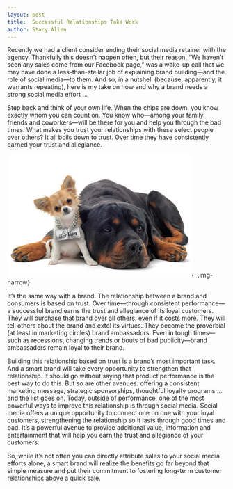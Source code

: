 ```yaml
---
layout: post
title:  Successful Relationships Take Work
author: Stacy Allen
---
```


Recently we had a client consider ending their social media retainer with the agency. Thankfully this doesn’t happen often, but their reason, “We haven’t seen any sales come from our Facebook page,” was a wake-up call that we may have done a less-than-stellar job of explaining brand building—and the role of social media—to them. And so, in a nutshell (because, apparently, it warrants repeating), here is my take on how and why a brand needs a strong social media effort …

Step back and think of your own life. When the chips are down, you know exactly whom you can count on. You know who—among your family, friends and coworkers—will be there for you and help you through the bad times. What makes you trust your relationships with these select people over others? It all boils down to trust. Over time they have consistently earned your trust and allegiance.

![](/img/like-trust.jpg){: .img-narrow}

It’s the same way with a brand. The relationship between a brand and consumers is based on trust. Over time—through consistent performance—a successful brand earns the trust and allegiance of its loyal customers. They will purchase that brand over all others, even if it costs more. They will tell others about the brand and extol its virtues. They become the proverbial (at least in marketing circles) brand ambassadors. Even in tough times—such as recessions, changing trends or bouts of bad publicity—brand ambassadors remain loyal to their brand.

Building this relationship based on trust is a brand’s most important task. And a smart brand will take every opportunity to strengthen that relationship. It should go without saying that product performance is the best way to do this. But so are other avenues: offering a consistent marketing message, strategic sponsorships, thoughtful loyalty programs … and the list goes on. Today, outside of performance, one of the most powerful ways to improve this relationship is through social media. Social media offers a unique opportunity to connect one on one with your loyal customers, strengthening the relationship so it lasts through good times and bad. It’s a powerful avenue to provide additional value, information and entertainment that will help you earn the trust and allegiance of your customers.

So, while it’s not often you can directly attribute sales to your social media efforts alone, a smart brand will realize the benefits go far beyond that simple measure and put their commitment to fostering long-term customer relationships above a quick sale.
